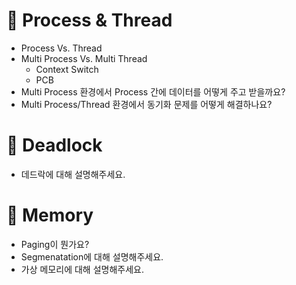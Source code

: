# 🎯 Process & Thread

- Process Vs. Thread
- Multi Process Vs. Multi Thread
  - Context Switch
  - PCB
- Multi Process 환경에서 Process 간에 데이터를 어떻게 주고 받을까요?
- Multi Process/Thread 환경에서 동기화 문제를 어떻게 해결하나요?

# 🎯 Deadlock

- 데드락에 대해 설명해주세요.

# 🎯 Memory

- Paging이 뭔가요?
- Segmenatation에 대해 설명해주세요.
- 가상 메모리에 대해 설명해주세요.